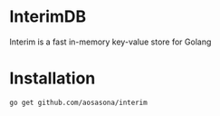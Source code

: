 # InterimDB

Interim is a fast in-memory key-value store for Golang

# Installation

```bash
go get github.com/aosasona/interim
```
